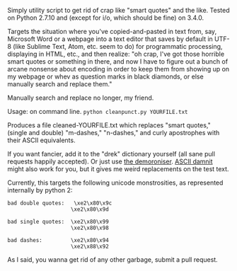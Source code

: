 Simply utility script to get rid of crap like "smart quotes" and the like.  Tested on Python 2.7.10 and (except for i/o, which should be fine) on 3.4.0.

Targets the situation where you've copied-and-pasted in text from, say, Microsoft Word or a webpage into a text editor that saves by default in UTF-8 (like Sublime Text, Atom, etc. seem to do) for programmatic processing, displaying in HTML, etc., and then realize: "oh crap, I've got those horrible smart quotes or something in there, and now I have to figure out a bunch of arcane nonsense about encoding in order to keep them from showing up on my webpage or whev as question marks in black diamonds, or else manually search and replace them."

Manually search and replace no longer, my friend.  

Usage: on command line.  `python cleanpunct.py YOURFILE.txt`

Produces a file cleaned-YOURFILE.txt which replaces "smart quotes," (single and double) "m-dashes," "n-dashes," and curly apostrophes with their ASCII equivalents.  

If you want fancier, add it to the "drek" dictionary yourself (all sane pull requests happily accepted).  Or just use [the demoroniser](https://www.fourmilab.ch/webtools/demoroniser/).  [ASCII damnit](https://github.com/tnajdek/ASCII--Dammit) might also work for you, but it gives me weird replacements on the test text.


Currently, this targets the following unicode monstrosities, as represented internally by python 2: 

    bad double quotes:   \xe2\x80\x9c 
                        \xe2\x80\x9d
    
    bad single quotes:  \xe2\x80\x99
                        \xe2\x80\x98
    
    bad dashes:         \xe2\x80\x94
                        \xe2\x88\x92
                        
As I said, you wanna get rid of any other garbage, submit a pull request.
